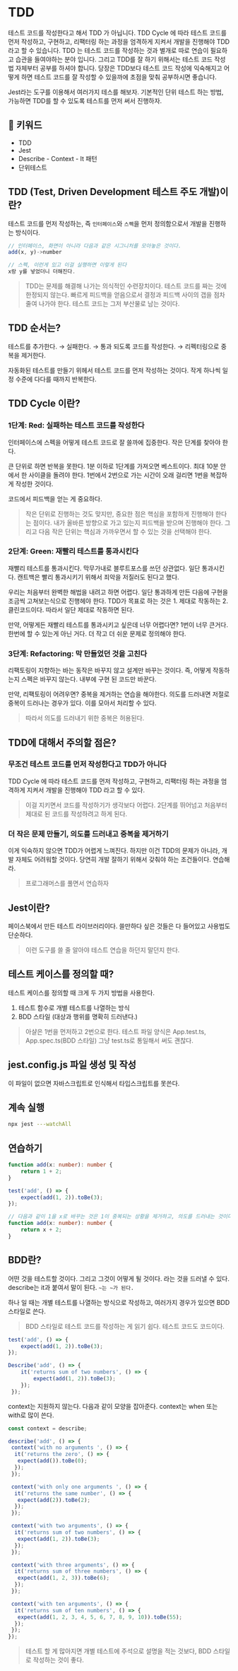# TDD

테스트 코드를 작성한다고 해서 TDD 가 아닙니다.
TDD Cycle 에 따라 테스트 코드를 먼저 작성하고, 구현하고, 리팩터링 하는 과정을 엄격하게 지켜서 개발을 진행해야 TDD 라고 할 수 있습니다.
TDD 는 테스트 코드를 작성하는 것과 별개로 따로 연습이 필요하고 습관을 들여야하는 분야 입니다.
그리고 TDD를 잘 하기 위해서는 테스트 코드 작성법 자체부터 공부를 하셔야 합니다.
당장은 TDD보다 테스트 코드 작성에 익숙해지고 어떻게 하면 테스트 코드를 잘 작성할 수 있을까에 초점을 맞춰 공부하시면 좋습니다.

Jest라는 도구를 이용해서 여러가지 테스를 해보자.
기본적인 단위 테스트 하는 방법, 가능하면 TDD를 할 수 있도록 테스트를 먼저 써서 진행하자.

## :whale2: 키워드

* TDD
* Jest
* Describe - Context - It 패턴
* 단위테스트

## TDD (Test, Driven Development 테스트 주도 개발)이란?

테스트 코드를 먼저 작성하는, 즉 `인터페이스`와 `스펙`을 먼저 정의함으로서 개발을 진행하는 방식이다.

```typescript
// 인터페이스, 화면이 아니라 다음과 같은 시그니처를 모아놓은 것이다.
add(x, y)->number

// 스펙, 이런게 있고 이걸 실행하면 이렇게 된다
x랑 y를 넣었더니 더해진다.
```

> TDD는 문제를 해결해 나가는 의식적인 수련장치이다. 테스트 코드를 짜는 것에 한정되지 않는다. 빠르게 피드백을 얻음으로서 결정과 피드백 사이의 갭을 점차 줄여 나가야 한다. 테스트 코드는 그저 부산물로 남는 것이다.

## TDD 순서는?

테스트를 추가한다. → 실패한다. → 통과 되도록 코드를 작성한다. → 리펙터링으로 중복을 제거한다.

자동화된 테스트를 만들기 위헤서 테스트 코드를 먼저 작성하는 것이다. 작게 하나씩 일정 수준에 다다를 때까지 반복한다.

## TDD Cycle 이란?

### 1단계: Red: 실패하는 테스트 코드를 작성한다

인터페이스에 스펙을 어떻게 테스트 코드로 잘 쓸까에 집중한다. 작은 단계를 찾아야 한다.

큰 단위로 하면 반복을 못한다. 1분 이하로 1단계를 가져오면 베스트이다. 최대 10분 안에서 한 사이클을 돌려야 한다.
1번에서 2번으로 가는 시간이 오래 걸리면 1번을 복잡하게 작성한 것이다.

코드에서 피드백을 얻는 게 중요하다.

> 작은 단위로 진행하는 것도 맞지만, 중요한 점은 핵심을 포함하게 진행해야 한다는 점이다. 내가 올바른 방향으로 가고 있는지 피드백을 받으며 진행해야 한다.
> 그리고 다음 작은 단위는 핵심과 가까우면서 할 수 있는 것을 선택해야 한다.

### 2단계: Green: 재빨리 테스트를 통과시킨다

재빨리 테스트를 통과시킨다. 막무가내로 블루트포스를 쓰던 상관없다. 일단 통과시킨다. 캔트백은 빨리 통과시키기 위해서 죄악을 저질러도 된다고 했다.

우리는 처음부터 완벽한 해법을 내려고 하면 어렵다. 일단 통과하게 만든 다음에 구현을 조금씩 고쳐보는식으로 진행헤야 한다.
TDD가 목표로 하는 것은 1. 제대로 작동하는 2. 클린코드이다. 따라서 일단 제대로 작동하면 된다.

만약, 어떻게든 재빨리 테스트를 통과시키고 싶은데 너무 어렵다면? 1번이 너무 큰거다. 한번에 할 수 있는게 아닌 거다. 더 작고 더 쉬운 문제로 정의해야 한다.

### 3단계: Refactoring: 막 만들었던 것을 고친다

리팩토링이 지향하는 바는 동작은 바꾸지 않고 설계만 바꾸는 것이다. 즉, 어떻게 작동하는지 스펙은 바꾸지 않는다. 내부에 구현 된 코드만 바꾼다.

만약, 리팩토링이 어려우면? 중복을 제거하는 연습을 해야한다. 의도를 드러내면 저절로 중복이 드러나는 경우가 있다. 이를 모아서 처리할 수 있다.

> 따라서 의도를 드러내기 위한 중복은 허용된다.

## TDD에 대해서 주의할 점은?

### 무조건 테스트 코드를 먼저 작성한다고 TDD가 아니다

TDD Cycle 에 따라 테스트 코드를 먼저 작성하고, 구현하고, 리팩터링 하는 과정을 엄격하게 지켜서 개발을 진행해야 TDD 라고 할 수 있다.

> 이걸 지키면서 코드를 작성하기가 생각보다 어렵다. 2단계를 뛰어넘고 처음부터 제대로 된 코드를 작성하려고 하게 된다.

### 더 작은 문제 만들기, 의도를 드러내고 중복을 제거하기

이게 익숙하지 않으면 TDD가 어렵게 느껴진다. 하지만 이건 TDD의 문제가 아니라, 개발 자체도 어려워할 것이다. 당연히 개발 잘하기 위해서 갖춰야 하는 조건들이다.
연습해라.

> 프로그래머스를 풀면서 연습하자

## Jest이란?

페이스북에서 만든 테스트 라이브러리이다.
쓸만하다 싶은 것들은 다 들어있고 사용법도 단순하다.

> 이런 도구를 쓸 줄 알아야 테스트 연습을 하던지 말던지 한다.

## 테스트 케이스를 정의할 때?

테스트 케이스를 정의할 때 크게 두 가지 방법을 사용한다.

1. 테스트 함수로 개별 테스트를 나열하는 방식
2. BDD 스타일 (대상과 행위를 명확히 드러낸다.)

> 아샬은 1번을 먼저하고 2번으로 한다.
> 테스트 파일 양식은 App.test.ts, App.spec.ts(BDD 스타일) 그냥 test.ts로 통일해서 써도 괜찮다.

## jest.config.js 파일 생성 및 작성

이 파일이 없으면 자바스크립트로 인식해서 타입스크립트를 못쓴다.

## 계속 실행

```bash
npx jest ---watchAll
```

## 연습하기

```typescript
function add(x: number): number {
    return 1 + 2;
}

test('add', () => {
    expect(add(1, 2)).toBe(3);
});

// 다음과 같이 1을 x로 바꾸는 것은 1이 중복되는 상황을 제거하고, 의도를 드러내는 것이다.
function add(x: number): number {
    return x + 2;
}
```

## BDD란?

어떤 것을 테스트할 것이다. 그리고 그것이 어떻게 될 것이다. 라는 것을 드러낼 수 있다.
describe는 it과 붙여서 말이 된다. `~는 ~가 된다.`

하나 일 때는 개별 테스트를 나열하는 방식으로 작성하고, 여러가지 경우가 있으면 BDD 스타일로 쓴다.

> BDD 스타일로 테스트 코드를 작성하는 게 읽기 쉽다. 테스트 코드도 코드이다.

```typescript
test('add', () => {
    expect(add(1, 2)).toBe(3);
});

Describe('add', () => {
    it('returns sum of two numbers', () => {
        expect(add(1, 2)).toBe(3);
    });
 });
 ```

context는 지원하지 않는다. 다음과 같이 모양을 잡아준다.
context는 when 또는 with로 많이 쓴다.

```typescript
const context = describe;
```

```typescript
describe('add', () => {
 context('with no arguments ', () => {
  it('returns the zero', () => {
   expect(add()).toBe(0);
  });
 });

 context('with only one arguments ', () => {
  it('returns the same number', () => {
   expect(add(2)).toBe(2);
  });
 });

 context('with two arguments', () => {
  it('returns sum of two numbers', () => {
   expect(add(1, 2)).toBe(3);
  });
 });

 context('with three arguments', () => {
  it('returns sum of three numbers', () => {
   expect(add(1, 2, 3)).toBe(6);
  });
 });

 context('with ten arguments', () => {
  it('returns sum of ten numbers', () => {
   expect(add(1, 2, 3, 4, 5, 6, 7, 8, 9, 10)).toBe(55);
  });
 });
});
```

> 테스트 할 게 많아지면 개별 테스트에 주석으로 설명을 적는 것보다, BDD 스타일로 작성하는 것이 좋다.
